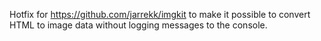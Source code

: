Hotfix for https://github.com/jarrekk/imgkit to make it possible to convert HTML to image data without logging messages
to the console.